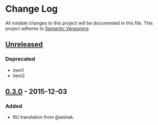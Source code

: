 # Change Log
All notable changes to this project will be documented in this file.
This project adheres to [Semantic Versioning](http://semver.org/).

## [Unreleased]
### Deprecated
-   item1
-   item2

## [0.3.0] - 2015-12-03
### Added
-   RU translation from @aishek.

[unreleased]: https://github.com/geut/chan/compare/v0.3.0...HEAD
[0.3.0]: https://github.com/geut/chan/compare/first-commit...v0.3.0
